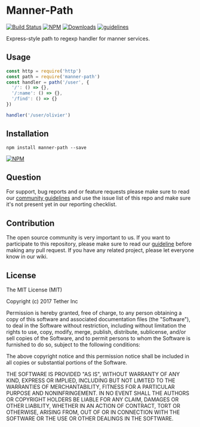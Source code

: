 # Manner-Path

[![Build Status](https://travis-ci.org/tether/manner-path.svg?branch=master)](https://travis-ci.org/tether/manner-path)
[![NPM](https://img.shields.io/npm/v/manner-path.svg)](https://www.npmjs.com/package/manner-path)
[![Downloads](https://img.shields.io/npm/dm/manner-path.svg)](http://npm-stat.com/charts.html?package=manner-path)
[![guidelines](https://tether.github.io/contribution-guide/badge-guidelines.svg)](https://github.com/tether/contribution-guide)

Express-style path to regexp handler for manner services.

## Usage

```js
const http = require('http')
const path = require('manner-path')
const handler = path('/user', {
  '/': () => {},
  '/:name': () => {},
  '/find': () => {}
})

handler('/user/olivier')
```

## Installation

```shell
npm install manner-path --save
```

[![NPM](https://nodei.co/npm/manner-path.png)](https://nodei.co/npm/manner-path/)


## Question

For support, bug reports and or feature requests please make sure to read our
<a href="https://github.com/tether/contribution-guide/blob/master/community.md" target="_blank">community guidelines</a> and use the issue list of this repo and make sure it's not present yet in our reporting checklist.

## Contribution

The open source community is very important to us. If you want to participate to this repository, please make sure to read our <a href="https://github.com/tether/contribution-guide" target="_blank">guideline</a> before making any pull request. If you have any related project, please let everyone know in our wiki.
## License


The MIT License (MIT)

Copyright (c) 2017 Tether Inc

Permission is hereby granted, free of charge, to any person obtaining a copy of this software and associated documentation files (the "Software"), to deal in the Software without restriction, including without limitation the rights to use, copy, modify, merge, publish, distribute, sublicense, and/or sell copies of the Software, and to permit persons to whom the Software is furnished to do so, subject to the following conditions:

The above copyright notice and this permission notice shall be included in all copies or substantial portions of the Software.

THE SOFTWARE IS PROVIDED "AS IS", WITHOUT WARRANTY OF ANY KIND, EXPRESS OR IMPLIED, INCLUDING BUT NOT LIMITED TO THE WARRANTIES OF MERCHANTABILITY, FITNESS FOR A PARTICULAR PURPOSE AND NONINFRINGEMENT. IN NO EVENT SHALL THE AUTHORS OR COPYRIGHT HOLDERS BE LIABLE FOR ANY CLAIM, DAMAGES OR OTHER LIABILITY, WHETHER IN AN ACTION OF CONTRACT, TORT OR OTHERWISE, ARISING FROM, OUT OF OR IN CONNECTION WITH THE SOFTWARE OR THE USE OR OTHER DEALINGS IN THE SOFTWARE.
